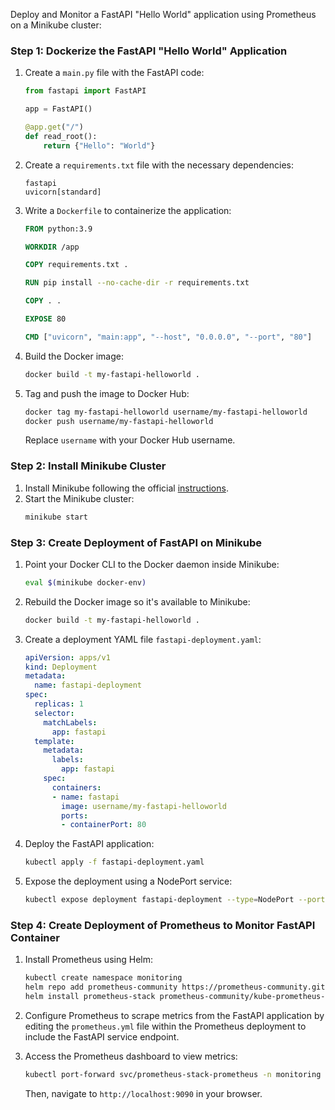 Deploy and Monitor a FastAPI "Hello World" application using Prometheus on a Minikube cluster:

### Step 1: Dockerize the FastAPI "Hello World" Application
1. Create a `main.py` file with the FastAPI code:
    ```python
    from fastapi import FastAPI

    app = FastAPI()

    @app.get("/")
    def read_root():
        return {"Hello": "World"}
    ```
2. Create a `requirements.txt` file with the necessary dependencies:
    ```
    fastapi
    uvicorn[standard]
    ```
3. Write a `Dockerfile` to containerize the application:
    ```Dockerfile
    FROM python:3.9

    WORKDIR /app

    COPY requirements.txt .

    RUN pip install --no-cache-dir -r requirements.txt

    COPY . .

    EXPOSE 80

    CMD ["uvicorn", "main:app", "--host", "0.0.0.0", "--port", "80"]
    ```
4. Build the Docker image:
    ```bash
    docker build -t my-fastapi-helloworld .
    ```
5. Tag and push the image to Docker Hub:
    ```bash
    docker tag my-fastapi-helloworld username/my-fastapi-helloworld
    docker push username/my-fastapi-helloworld
    ```
   Replace `username` with your Docker Hub username.

### Step 2: Install Minikube Cluster
1. Install Minikube following the official [instructions](^16^).
2. Start the Minikube cluster:
    ```bash
    minikube start
    ```

### Step 3: Create Deployment of FastAPI on Minikube
1. Point your Docker CLI to the Docker daemon inside Minikube:
    ```bash
    eval $(minikube docker-env)
    ```
2. Rebuild the Docker image so it's available to Minikube:
    ```bash
    docker build -t my-fastapi-helloworld .
    ```
3. Create a deployment YAML file `fastapi-deployment.yaml`:
    ```yaml
    apiVersion: apps/v1
    kind: Deployment
    metadata:
      name: fastapi-deployment
    spec:
      replicas: 1
      selector:
        matchLabels:
          app: fastapi
      template:
        metadata:
          labels:
            app: fastapi
        spec:
          containers:
          - name: fastapi
            image: username/my-fastapi-helloworld
            ports:
            - containerPort: 80
    ```
4. Deploy the FastAPI application:
    ```bash
    kubectl apply -f fastapi-deployment.yaml
    ```
5. Expose the deployment using a NodePort service:
    ```bash
    kubectl expose deployment fastapi-deployment --type=NodePort --port=80
    ```

### Step 4: Create Deployment of Prometheus to Monitor FastAPI Container
1. Install Prometheus using Helm:
    ```bash
    kubectl create namespace monitoring
    helm repo add prometheus-community https://prometheus-community.github.io/helm-charts
    helm install prometheus-stack prometheus-community/kube-prometheus-stack -n monitoring
    ```
2. Configure Prometheus to scrape metrics from the FastAPI application by editing the `prometheus.yml` file within the Prometheus deployment to include the FastAPI service endpoint.

3. Access the Prometheus dashboard to view metrics:
    ```bash
    kubectl port-forward svc/prometheus-stack-prometheus -n monitoring 9090
    ```
   Then, navigate to `http://localhost:9090` in your browser.

